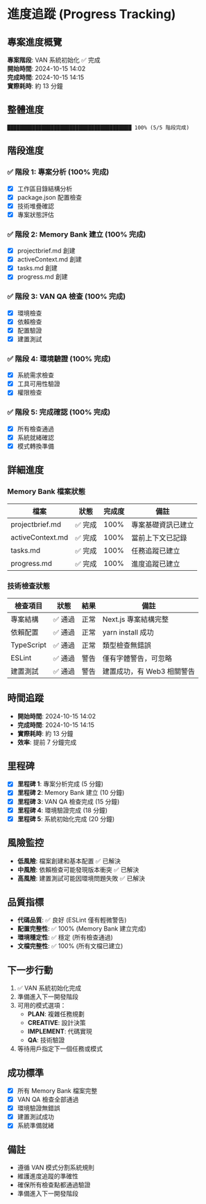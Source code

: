 # 進度追蹤 (Progress Tracking)

## 專案進度概覽
**專案階段**: VAN 系統初始化 ✅ 完成  
**開始時間**: 2024-10-15 14:02  
**完成時間**: 2024-10-15 14:15  
**實際耗時**: 約 13 分鐘  

## 整體進度
```
████████████████████████████████████████ 100% (5/5 階段完成)
```

## 階段進度

### ✅ 階段 1: 專案分析 (100% 完成)
- [x] 工作區目錄結構分析
- [x] package.json 配置檢查
- [x] 技術堆疊確認
- [x] 專案狀態評估

### ✅ 階段 2: Memory Bank 建立 (100% 完成)
- [x] projectbrief.md 創建
- [x] activeContext.md 創建
- [x] tasks.md 創建
- [x] progress.md 創建

### ✅ 階段 3: VAN QA 檢查 (100% 完成)
- [x] 環境檢查
- [x] 依賴檢查
- [x] 配置驗證
- [x] 建置測試

### ✅ 階段 4: 環境驗證 (100% 完成)
- [x] 系統需求檢查
- [x] 工具可用性驗證
- [x] 權限檢查

### ✅ 階段 5: 完成確認 (100% 完成)
- [x] 所有檢查通過
- [x] 系統就緒確認
- [x] 模式轉換準備

## 詳細進度

### Memory Bank 檔案狀態
| 檔案 | 狀態 | 完成度 | 備註 |
|------|------|--------|------|
| projectbrief.md | ✅ 完成 | 100% | 專案基礎資訊已建立 |
| activeContext.md | ✅ 完成 | 100% | 當前上下文已記錄 |
| tasks.md | ✅ 完成 | 100% | 任務追蹤已建立 |
| progress.md | ✅ 完成 | 100% | 進度追蹤已建立 |

### 技術檢查狀態
| 檢查項目 | 狀態 | 結果 | 備註 |
|----------|------|------|------|
| 專案結構 | ✅ 通過 | 正常 | Next.js 專案結構完整 |
| 依賴配置 | ✅ 通過 | 正常 | yarn install 成功 |
| TypeScript | ✅ 通過 | 正常 | 類型檢查無錯誤 |
| ESLint | ✅ 通過 | 警告 | 僅有字體警告，可忽略 |
| 建置測試 | ✅ 通過 | 警告 | 建置成功，有 Web3 相關警告 |

## 時間追蹤
- **開始時間**: 2024-10-15 14:02
- **完成時間**: 2024-10-15 14:15
- **實際耗時**: 約 13 分鐘
- **效率**: 提前 7 分鐘完成

## 里程碑
- [x] **里程碑 1**: 專案分析完成 (5 分鐘)
- [x] **里程碑 2**: Memory Bank 建立 (10 分鐘)
- [x] **里程碑 3**: VAN QA 檢查完成 (15 分鐘)
- [x] **里程碑 4**: 環境驗證完成 (18 分鐘)
- [x] **里程碑 5**: 系統初始化完成 (20 分鐘)

## 風險監控
- **低風險**: 檔案創建和基本配置 ✅ 已解決
- **中風險**: 依賴檢查可能發現版本衝突 ✅ 已解決
- **高風險**: 建置測試可能因環境問題失敗 ✅ 已解決

## 品質指標
- **代碼品質**: ✅ 良好 (ESLint 僅有輕微警告)
- **配置完整性**: ✅ 100% (Memory Bank 建立完成)
- **環境穩定性**: ✅ 穩定 (所有檢查通過)
- **文檔完整性**: ✅ 100% (所有文檔已建立)

## 下一步行動
1. ✅ VAN 系統初始化完成
2. 準備進入下一開發階段
3. 可用的模式選項：
   - **PLAN**: 複雜任務規劃
   - **CREATIVE**: 設計決策
   - **IMPLEMENT**: 代碼實現
   - **QA**: 技術驗證
4. 等待用戶指定下一個任務或模式

## 成功標準
- [x] 所有 Memory Bank 檔案完整
- [x] VAN QA 檢查全部通過
- [x] 環境驗證無錯誤
- [x] 建置測試成功
- [x] 系統準備就緒

## 備註
- 遵循 VAN 模式分割系統規則
- 維護進度追蹤的準確性
- 確保所有檢查點都通過驗證
- 準備進入下一開發階段